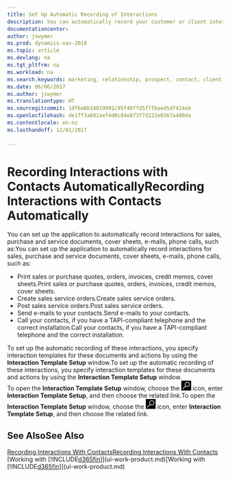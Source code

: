 ```yaml
---
title: Set Up Automatic Recording of Interactions
description: You can automatically record your customer or client interactions, for example, for sales, purchase and service documents or phone calls.
documentationcenter: 
author: jswymer
ms.prod: dynamics-nav-2018
ms.topic: article
ms.devlang: na
ms.tgt_pltfrm: na
ms.workload: na
ms.search.keywords: marketing, relationship, prospect, contact, client, customer
ms.date: 06/06/2017
ms.author: jswymer
ms.translationtype: HT
ms.sourcegitcommit: 1dfba8b14019991c95f40ffd5f7fbaed5df414eb
ms.openlocfilehash: de1ff3a601aef4d0c84e873f7d222e6367a480da
ms.contentlocale: en-nz
ms.lasthandoff: 12/01/2017

---
```

# <a name="recording-interactions-with-contacts-automatically"></a><span data-ttu-id="86bdd-103">Recording Interactions with Contacts Automatically</span><span class="sxs-lookup"><span data-stu-id="86bdd-103">Recording Interactions with Contacts Automatically</span></span>
<span data-ttu-id="86bdd-104">You can set up the application to automatically record interactions for sales, purchase and service documents, cover sheets, e-mails, phone calls, such as:</span><span class="sxs-lookup"><span data-stu-id="86bdd-104">You can set up the application to automatically record interactions for sales, purchase and service documents, cover sheets, e-mails, phone calls, such as:</span></span>

* <span data-ttu-id="86bdd-105">Print sales or purchase quotes, orders, invoices, credit memos, cover sheets.</span><span class="sxs-lookup"><span data-stu-id="86bdd-105">Print sales or purchase quotes, orders, invoices, credit memos, cover sheets.</span></span>
* <span data-ttu-id="86bdd-106">Create sales service orders.</span><span class="sxs-lookup"><span data-stu-id="86bdd-106">Create sales service orders.</span></span>
* <span data-ttu-id="86bdd-107">Post sales service orders.</span><span class="sxs-lookup"><span data-stu-id="86bdd-107">Post sales service orders.</span></span>
* <span data-ttu-id="86bdd-108">Send e-mails to your contacts.</span><span class="sxs-lookup"><span data-stu-id="86bdd-108">Send e-mails to your contacts.</span></span>
* <span data-ttu-id="86bdd-109">Call your contacts, if you have a TAPI-compliant telephone and the correct installation.</span><span class="sxs-lookup"><span data-stu-id="86bdd-109">Call your contacts, if you have a TAPI-compliant telephone and the correct installation.</span></span>

<span data-ttu-id="86bdd-110">To set up the automatic recording of these interactions, you specify interaction templates for these documents and actions by using the **Interaction Template Setup** window.</span><span class="sxs-lookup"><span data-stu-id="86bdd-110">To set up the automatic recording of these interactions, you specify interaction templates for these documents and actions by using the **Interaction Template Setup** window.</span></span>  
<span data-ttu-id="86bdd-111">To open the **Interaction Template Setup** window, choose the ![Search for Page or Report](media/ui-search/search_small.png "Search for Page or Report icon") icon, enter **Interaction Template Setup**, and then choose the related link.</span><span class="sxs-lookup"><span data-stu-id="86bdd-111">To open the **Interaction Template Setup** window, choose the ![Search for Page or Report](media/ui-search/search_small.png "Search for Page or Report icon") icon, enter **Interaction Template Setup**, and then choose the related link.</span></span>

## <a name="see-also"></a><span data-ttu-id="86bdd-112">See Also</span><span class="sxs-lookup"><span data-stu-id="86bdd-112">See Also</span></span>
[<span data-ttu-id="86bdd-113">Recording Interactions With Contacts</span><span class="sxs-lookup"><span data-stu-id="86bdd-113">Recording Interactions With Contacts</span></span>](marketing-interactions.md)  
<span data-ttu-id="86bdd-114">[Working with [!INCLUDE[d365fin](includes/d365fin_md.md)]](ui-work-product.md)</span><span class="sxs-lookup"><span data-stu-id="86bdd-114">[Working with [!INCLUDE[d365fin](includes/d365fin_md.md)]](ui-work-product.md)</span></span>  

